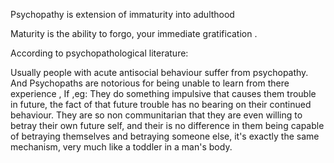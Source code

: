 
Psychopathy is extension of immaturity into adulthood 

Maturity is the ability to forgo, your immediate gratification . 


According to psychopathological literature:

Usually people with acute antisocial behaviour suffer from psychopathy. And
Psychopaths are notorious for being unable to learn from there experience ,
If ,eg: They do something impulsive that causes them trouble in future, the fact of that future trouble has no bearing on their continued behaviour.
They are so non communitarian that they are even willing to betray their own future self, and their is no difference in them being capable of betraying themselves and betraying someone else, it's exactly the same mechanism, 
very much like a toddler in a man's body.
